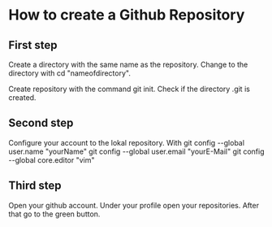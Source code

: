# How to create a Github Repository

## First step
Create a directory with the same name as the repository.
Change to the directory with cd "nameofdirectory".

Create repository with the command git init.
Check if the directory .git is created.

## Second step

Configure your account to the lokal repository.
With
git config --global user.name "yourName"
git config --global user.email "yourE-Mail"
git config --global core.editor "vim"

## Third step

Open your github account.
Under your profile open your repositories.
After that go to the green button.



